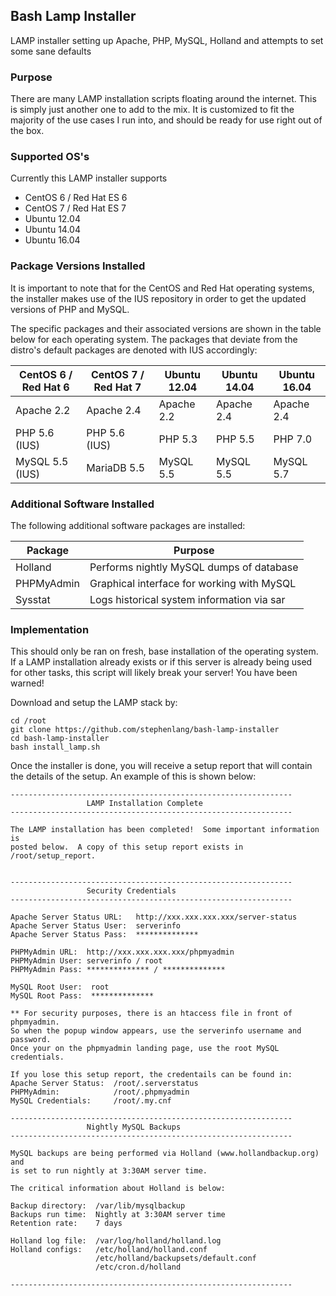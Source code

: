 ## Bash Lamp Installer

LAMP installer setting up Apache, PHP, MySQL, Holland and attempts to set some sane defaults

### Purpose

There are many LAMP installation scripts floating around the internet.  This is simply just another one to add to the mix.  It is customized to fit the majority of the use cases I run into, and should be ready for use right out of the box.  

### Supported OS's

Currently this LAMP installer supports
- CentOS 6 / Red Hat ES 6
- CentOS 7 / Red Hat ES 7
- Ubuntu 12.04
- Ubuntu 14.04
- Ubuntu 16.04

### Package Versions Installed

It is important to note that for the CentOS and Red Hat operating systems, the installer makes use of the IUS repository in order to get the updated versions of PHP and MySQL.  

The specific packages and their associated versions are shown in the table below for each operating system.  The packages that deviate from the distro's default packages are denoted with IUS accordingly:

| CentOS 6 / Red Hat 6 | CentOS 7 / Red Hat 7 | Ubuntu 12.04 | Ubuntu 14.04 | Ubuntu 16.04 |
| -------------------- | -------------------- | ------------ | ------------ | ------------ |
| Apache 2.2           | Apache 2.4           | Apache 2.2   | Apache 2.4   | Apache 2.4   |
| PHP 5.6 (IUS)        | PHP 5.6 (IUS)        | PHP 5.3      | PHP 5.5      | PHP 7.0      |
| MySQL 5.5 (IUS)      | MariaDB 5.5          | MySQL 5.5    | MySQL 5.5    | MySQL 5.7    |

### Additional Software Installed

The following additional software packages are installed:

| Package              | Purpose                                    |
| -------------------- | ------------------------------------------ |
| Holland              | Performs nightly MySQL dumps of database   |
| PHPMyAdmin           | Graphical interface for working with MySQL |
| Sysstat              | Logs historical system information via sar |

### Implementation

This should only be ran on fresh, base installation of the operating system.  If a LAMP installation already exists or if this server is already being used for other tasks, this script will likely break your server!  You have been warned!

Download and setup the LAMP stack by:

	cd /root
	git clone https://github.com/stephenlang/bash-lamp-installer
	cd bash-lamp-installer
	bash install_lamp.sh

Once the installer is done, you will receive a setup report that will contain the details of the setup.  An example of this is shown below:

	---------------------------------------------------------------
	                 LAMP Installation Complete
	---------------------------------------------------------------

	The LAMP installation has been completed!  Some important information is
	posted below.  A copy of this setup report exists in /root/setup_report.


	---------------------------------------------------------------
	                 Security Credentials
	---------------------------------------------------------------

	Apache Server Status URL:   http://xxx.xxx.xxx.xxx/server-status
	Apache Server Status User:  serverinfo
	Apache Server Status Pass:  **************

	PHPMyAdmin URL:  http://xxx.xxx.xxx.xxx/phpmyadmin
	PHPMyAdmin User: serverinfo / root
	PHPMyAdmin Pass: ************** / **************

	MySQL Root User:  root 
	MySQL Root Pass:  **************

	** For security purposes, there is an htaccess file in front of phpmyadmin.
	So when the popup window appears, use the serverinfo username and password. 
	Once your on the phpmyadmin landing page, use the root MySQL credentials.

	If you lose this setup report, the credentails can be found in:
	Apache Server Status:  /root/.serverstatus
	PHPMyAdmin:            /root/.phpmyadmin
	MySQL Credentials:     /root/.my.cnf

	---------------------------------------------------------------
	                 Nightly MySQL Backups
	---------------------------------------------------------------

	MySQL backups are being performed via Holland (www.hollandbackup.org) and
	is set to run nightly at 3:30AM server time.  

	The critical information about Holland is below:

	Backup directory:  /var/lib/mysqlbackup
	Backups run time:  Nightly at 3:30AM server time
	Retention rate:    7 days

	Holland log file:  /var/log/holland/holland.log
	Holland configs:   /etc/holland/holland.conf
	                   /etc/holland/backupsets/default.conf
	                   /etc/cron.d/holland
	
	---------------------------------------------------------------

